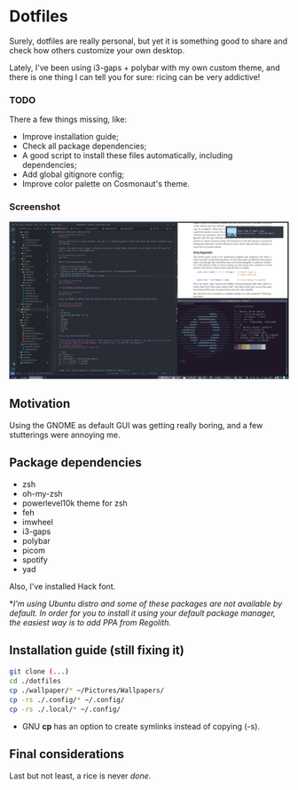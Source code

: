 # Dotfiles

Surely, dotfiles are really personal, but yet it is something good to share and check how others customize your own desktop.

Lately, I've been using i3-gaps + polybar with my own custom theme, and there is one thing I can tell you for sure: ricing can be very addictive!

### TODO

There a few things missing, like:

* Improve installation guide;
* Check all package dependencies;
* A good script to install these files automatically, including dependencies;
* Add global gitignore config;
* Improve color palette on Cosmonaut's theme.

### Screenshot

![](screenshot/screenshot2.png?raw=true)

## Motivation

Using the GNOME as default GUI was getting really boring, and a few stutterings were annoying me.

## Package dependencies

* zsh
* oh-my-zsh
* powerlevel10k theme for zsh
* feh
* imwheel
* i3-gaps
* polybar
* picom
* spotify
* yad

Also, I've installed Hack font.

**I'm using Ubuntu distro and some of these packages are not available by default. In order for you to install it using your default package manager, the easiest way is to add PPA from Regolith.*
## Installation guide (still fixing it)

```bash
git clone (...)
cd ./dotfiles
cp ./wallpaper/* ~/Pictures/Wallpapers/
cp -rs ./.config/* ~/.config/
cp -rs ./.local/* ~/.config/
```

* GNU **cp** has an option to create symlinks instead of copying (-s).

## Final considerations

Last but not least, a rice is never *done*.